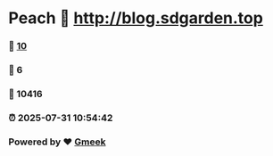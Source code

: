 # Peach :link: http://blog.sdgarden.top 
### :page_facing_up: [10](http://blog.sdgarden.top/tag.html) 
### :speech_balloon: 6 
### :hibiscus: 10416 
### :alarm_clock: 2025-07-31 10:54:42 
### Powered by :heart: [Gmeek](https://github.com/Meekdai/Gmeek)
